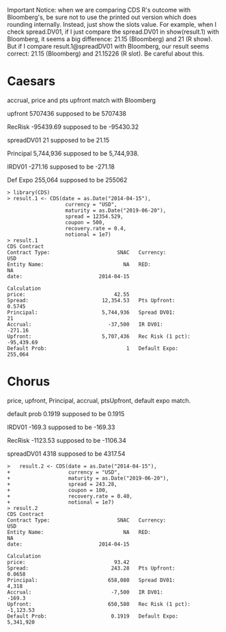 Important Notice: 
when we are comparing CDS R's outcome with Bloomberg's, be sure not to use the printed out version which does rounding internally. Instead, just show the slots value. For example, when I check spread.DV01, if I just compare the spread.DV01 in show(result.1) with Bloomberg, it seems a big difference: 21.15 (Bloomberg) and 21 (R show). But if I compare result.1@spreadDV01 with Bloomberg, our result seems correct: 21.15 (Bloomberg) and 21.15226 (R slot). Be careful about this.


Caesars
========================================================
accrual, price and pts upfront match with Bloomberg

upfront 5707436 supposed to be 5707438

RecRisk -95439.69 supposed to be -95430.32

spreadDV01 21 supposed to be 21.15

Principal 5,744,936 supposed to be 5,744,938.

IRDV01 -271.16 supposed to be -271.18

Def Expo 255,064 supposed to be 255062

```{r}
> library(CDS)
> result.1 <- CDS(date = as.Date("2014-04-15"),
                   currency = "USD",
                   maturity = as.Date("2019-06-20"),                    
                   spread = 12354.529,
                   coupon = 500,
                   recovery.rate = 0.4,
                   notional = 1e7)
> result.1
CDS Contract 
Contract Type:                      SNAC   Currency:                         USD
Entity Name:                          NA   RED:                               NA
date:                         2014-04-15

Calculation 
price:                             42.55
Spread:                        12,354.53   Pts Upfront:                   0.5745
Principal:                     5,744,936   Spread DV01:                       21
Accrual:                         -37,500   IR DV01:                      -271.16
Upfront:                       5,707,436   Rec Risk (1 pct):          -95,439.69
Default Prob:                          1   Default Expo:                 255,064
```

Chorus
========================================================
price, upfront, Principal, accrual, ptsUpfront, default expo match.

default prob 0.1919 supposed to be 0.1915

IRDV01 -169.3 supposed to be -169.33

RecRisk -1123.53 supposed to be -1106.34

spreadDV01 4318 supposed to be 4317.54


```{r}
>   result.2 <- CDS(date = as.Date("2014-04-15"),
+                   currency = "USD",                    
+                   maturity = as.Date("2019-06-20"),                    
+                   spread = 243.28,
+                   coupon = 100,
+                   recovery.rate = 0.40,
+                   notional = 1e7)
> result.2
CDS Contract 
Contract Type:                      SNAC   Currency:                         USD
Entity Name:                          NA   RED:                               NA
date:                         2014-04-15

Calculation 
price:                             93.42
Spread:                           243.28   Pts Upfront:                   0.0658
Principal:                       658,080   Spread DV01:                    4,318
Accrual:                          -7,500   IR DV01:                       -169.3
Upfront:                         650,580   Rec Risk (1 pct):           -1,123.53
Default Prob:                     0.1919   Default Expo:               5,341,920
```
